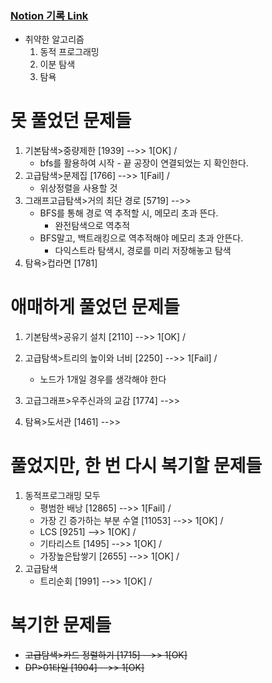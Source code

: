 ### [Notion 기록 Link](https://jnam.notion.site/3a57997df12848f093fb434e7fef4c4c)

- 취약한 알고리즘
  1. 동적 프로그래밍
  2. 이분 탐색
  3. 탐욕

# 못 풀었던 문제들

1. 기본탐색>중량제한 [1939] -->> 1[OK] /
   - bfs를 활용하여 시작 - 끝 공장이 연결되었는 지 확인한다.
2. 고급탐색>문제집 [1766] -->> 1[Fail] /
   - 위상정렬을 사용할 것
3. 그래프고급탐색>거의 최단 경로 [5719] -->>
   - BFS를 통해 경로 역 추적할 시, 메모리 초과 뜬다.
     - 완전탐색으로 역추적
   - BFS말고, 백트래킹으로 역추적해야 메모리 초과 안뜬다.
     - 다익스트라 탐색시, 경로를 미리 저장해놓고 탐색
4. 탐욕>컵라면 [1781]

# 애매하게 풀었던 문제들

1. 기본탐색>공유기 설치 [2110] -->> 1[OK] /

2. 고급탐색>트리의 높이와 너비 [2250] -->> 1[Fail] /

   - 노드가 1개일 경우를 생각해야 한다

3. 고급그래프>우주신과의 교감 [1774] -->>
4. 탐욕>도서관 [1461] -->>

# 풀었지만, 한 번 다시 복기할 문제들

1. 동적프로그래밍 모두
   - 평범한 배낭 [12865] -->> 1[Fail] /
   - 가장 긴 증가하는 부분 수열 [11053] -->> 1[OK] /
   - LCS [9251] -->> 1[OK] /
   - 기타리스트 [1495] -->> 1[OK] /
   - 가장높은탑쌓기 [2655] -->> 1[OK] /
2. 고급탐색
   - 트리순회 [1991] -->> 1[OK] /

# 복기한 문제들

- ~~고급탐색>카드 정렬하기 [1715] -->> 1[OK]~~
- ~~DP>01타일 [1904] -->> 1[OK]~~
